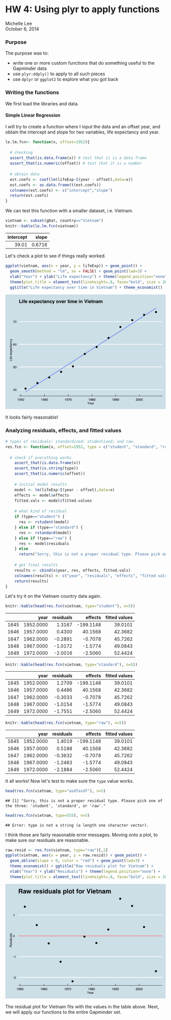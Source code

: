 # HW 4: Using plyr to apply functions
Michelle Lee  
October 8, 2014  

### Purpose

The purpose was to:
* write one or more custom functions that do something useful to the Gapminder data
* use `plyr:ddply()` to apply to all such pieces
* use `dplyr` or `ggplot2` to explore what you got back


### Writing the functions

We first load the libraries and data.



#### Simple Linear Regression

I will try to create a function where I input the data and an offset year, and obtain the intercept and slope for two variables, life expectancy and year. 


```r
le.lm.fcn<- function(x, offset=1952){
  
  # checking
  assert_that(is.data.frame(x)) # test that it is a data frame
  assert_that(is.numeric(offset)) # test that it is a number
  
  # obtain data
  est.coefs <- coef(lm(lifeExp~I(year - offset),data=x))
  est.coefs <- as.data.frame(t(est.coefs))
  colnames(est.coefs) <- c("intercept","slope")
  return(est.coefs)
}
```

We can test this function with a smaller dataset, i.e. Vietnam. 


```r
vietnam <- subset(gDat, country=="Vietnam")
knitr::kable(le.lm.fcn(vietnam))
```



| intercept|  slope|
|---------:|------:|
|     39.01| 0.6716|

Let's check a plot to see if things really worked.


```r
ggplot(vietnam, aes(x = year, y = lifeExp)) + geom_point() + 
  geom_smooth(method = "lm", se = FALSE) + geom_point(lwd=3) + 
  xlab("Year") + ylab("Life expectancy") + theme(legend.position="none")+ 
  theme(plot.title = element_text(lineheight=.8, face="bold", size = 20))+ 
  ggtitle("Life expectancy over time in Vietnam") + theme_economist()
```

![plot of chunk unnamed-chunk-4](./HW4_files/figure-html/unnamed-chunk-4.png) 

It looks fairly reasonable!


### Analyzing residuals, effects, and fitted values


```r
# types of residuals: standardized; studentized; and raw. 
res.fcn <- function(x, offset=1952, type = c("student", "standard", "raw")) {
  
  # check if everything works
    assert_that(is.data.frame(x))
    assert_that(is.string(type))
    assert_that(is.numeric(offset))
    
    # initial model results
    model <- lm(lifeExp~I(year - offset),data=x)
    effects <- model$effects
    fitted.vals <- model$fitted.values
    
    # what kind of residual
    if (type=="student") {
      res <- rstudent(model)
    } else if (type=="standard") {
      res <- rstandard(model)
    } else if (type=="raw") {
      res <- model$residuals
    } else 
      return("Sorry, this is not a proper residual type. Please pick one of the three: 'student', 'standard', or 'raw'.")
    
    # get final results
    results <- cbind(x$year, res, effects, fitted.vals)
    colnames(results) <- c("year", "residuals", "effects", "fitted values")
    return(results)
}
```


Let's try it on the Vietnam country data again.


```r
knitr::kable(head(res.fcn(vietnam, type="student"), n=5))
```



|     |      year| residuals|   effects| fitted values|
|:----|---------:|---------:|---------:|-------------:|
|1645 | 1952.0000|    1.3167| -199.1148|       39.0101|
|1646 | 1957.0000|    0.4300|   40.1568|       42.3682|
|1647 | 1962.0000|   -0.2891|   -0.7078|       45.7262|
|1648 | 1967.0000|   -1.0172|   -1.5774|       49.0843|
|1649 | 1972.0000|   -2.0016|   -2.5060|       52.4424|

```r
knitr::kable(head(res.fcn(vietnam, type="standard"), n=5))
```



|     |      year| residuals|   effects| fitted values|
|:----|---------:|---------:|---------:|-------------:|
|1645 | 1952.0000|    1.2709| -199.1148|       39.0101|
|1646 | 1957.0000|    0.4486|   40.1568|       42.3682|
|1647 | 1962.0000|   -0.3033|   -0.7078|       45.7262|
|1648 | 1967.0000|   -1.0154|   -1.5774|       49.0843|
|1649 | 1972.0000|   -1.7551|   -2.5060|       52.4424|

```r
knitr::kable(head(res.fcn(vietnam, type="raw"), n=5))
```



|     |      year| residuals|   effects| fitted values|
|:----|---------:|---------:|---------:|-------------:|
|1645 | 1952.0000|    1.4019| -199.1148|       39.0101|
|1646 | 1957.0000|    0.5188|   40.1568|       42.3682|
|1647 | 1962.0000|   -0.3632|   -0.7078|       45.7262|
|1648 | 1967.0000|   -1.2463|   -1.5774|       49.0843|
|1649 | 1972.0000|   -2.1884|   -2.5060|       52.4424|

It all works! Now let's test to make sure the `type` value works.


```r
head(res.fcn(vietnam, type="asdfasdf"), n=5)
```

```
## [1] "Sorry, this is not a proper residual type. Please pick one of the three: 'student', 'standard', or 'raw'."
```

```r
head(res.fcn(vietnam, type=555), n=5)
```

```
## Error: type is not a string (a length one character vector).
```

I think those are fairly reasonable error messages. Moving onto a plot, to make sure our residuals are reasonable. 


```r
raw.resid <- res.fcn(vietnam, type="raw")[,2]
ggplot(vietnam, aes(x = year, y = raw.resid)) + geom_point() + 
  geom_abline(slope = 0, color = "red") + geom_point(lwd=3) + 
  theme_economist() + ggtitle("Raw residuals plot for Vietnam") +
  xlab("Year") + ylab("Residuals") + theme(legend.position="none") + 
  theme(plot.title = element_text(lineheight=.8, face="bold", size = 20))
```

![plot of chunk unnamed-chunk-8](./HW4_files/figure-html/unnamed-chunk-8.png) 

The residual plot for Vietnam fits with the values in the table above. Next, we will apply our functions to the entire Gapminder set.
